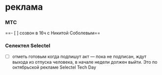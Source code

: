 # реклама
### МТС
==- [ ] созвон в 16ч с Никитой Соболевым==
### Селектел Selectel
- [ ] отметь готовым когда подпишут акт — пока не подписан, ждут выхода из отпуска человека, в начале недели должен выйти. Это по октябрьской рекламе Selectel Tech Day